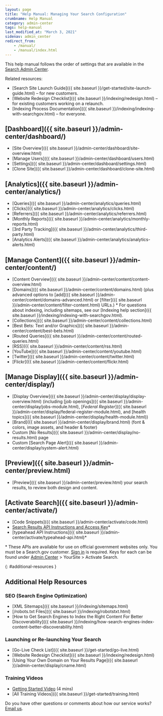 ```yaml
---
layout: page
title: "Help Manual: Managing Your Search Configuration"
crumbname: Help Manual
category: admin-center
tags: help-manual
last_modified_at: "March 3, 2021"
sidenav: admin_center
redirect_from:
    - /manual/
    - /manual/index.html
---
```


This help manual follows the order of settings that are available in the [Search Admin Center](https://search.usa.gov/sites).

Related resources:

* [Search Site Launch Guide]({{ site.baseurl }}/get-started/site-launch-guide.html) &ndash; for new customers.
* [Website Redesign Checklist]({{ site.baseurl }}/indexing/redesign.html) &ndash; for existing customers working on a relaunch.
* [Indexing Process Documentation]({{ site.baseurl }}/indexing/indexing-with-searchgov.html) &ndash; for everyone.


## <i class="icon-dashboard"></i> [Dashboard]({{ site.baseurl }}/admin-center/dashboard/)

* [Site Overview]({{ site.baseurl }}/admin-center/dashboard/site-overview.html)
* [Manage Users]({{ site.baseurl }}/admin-center/dashboard/users.html)
* [Settings]({{ site.baseurl }}/admin-center/dashboard/settings.html)
* [Clone Site]({{ site.baseurl }}/admin-center/dashboard/clone-site.html)

## <i class="icon-bar-chart"></i> [Analytics]({{ site.baseurl }}/admin-center/analytics/)

* [Queries]({{ site.baseurl }}/admin-center/analytics/queries.html)
* [Clicks]({{ site.baseurl }}/admin-center/analytics/clicks.html)
* [Referrers]({{ site.baseurl }}/admin-center/analytics/referrers.html)
* [Monthly Reports]({{ site.baseurl }}/admin-center/analytics/monthly-reports.html)
* [3rd Party Tracking]({{ site.baseurl }}/admin-center/analytics/third-party.html)
* [Analytics Alerts]({{ site.baseurl }}/admin-center/analytics/analytics-alerts.html)

## <i class="icon-file"></i> [Manage Content]({{ site.baseurl }}/admin-center/content/)

* [Content Overview]({{ site.baseurl }}/admin-center/content/content-overview.html)
* [Domains]({{ site.baseurl }}/admin-center/content/domains.html) (plus advanced options to [add]({{ site.baseurl }}/admin-center/content/domains-advanced.html) or [filter]({{ site.baseurl }}/admin-center/content/filter-content.html) URLs.)
  \* For questions about indexing, including sitemaps, see our [Indexing help section]({{ site.baseurl }}/indexing/indexing-with-searchgov.html).<br>
* [Collections]({{ site.baseurl }}/admin-center/content/collections.html)
* [Best Bets: Text and/or Graphics]({{ site.baseurl }}/admin-center/content/best-bets.html)
* [Routed Queries]({{ site.baseurl }}/admin-center/content/routed-queries.html)
* [RSS]({{ site.baseurl }}/admin-center/content/rss.html)
* [YouTube]({{ site.baseurl }}/admin-center/content/youtube.html)
* [Twitter]({{ site.baseurl }}/admin-center/content/twitter.html)
* [Flickr]({{ site.baseurl }}/admin-center/content/flickr.html)

## <i class="icon-desktop"></i> [Manage Display]({{ site.baseurl }}/admin-center/display/)

* [Display Overview]({{ site.baseurl }}/admin-center/display/display-overview.html) (including [job openings]({{ site.baseurl }}/admin-center/display/jobs-module.html), [*Federal Register*]({{ site.baseurl }}/admin-center/display/federal-register-module.html), and [health topics]({{ site.baseurl }}/admin-center/display/health-module.html))
* [Brand]({{ site.baseurl }}/admin-center/display/brand.html) (font & colors, image assets, and header & footer)
* Custom [No Results]({{ site.baseurl }}/admin-center/display/no-results.html) page
* Custom [Search Page Alert]({{ site.baseurl }}/admin-center/display/system-alert.html)

## <i class="icon-eye-open"></i> [Preview]({{ site.baseurl }}/admin-center/preview.html)

* [Preview]({{ site.baseurl }}/admin-center/preview.html) your search results, to review both design and content.

## <i class="icon-code"></i> [Activate Search]({{ site.baseurl }}/admin-center/activate/)

* [Code Snippets]({{ site.baseurl }}/admin-center/activate/code.html)
* [Search Results API Instructions and Access Key](https://open.gsa.gov/api/searchgov-results/)\*
* [typeahead API Instructions]({{ site.baseurl }}/admin-center/activate/typeahead-api.html)\*

\* These APIs are available for use on official government websites only. You must be a Search.gov customer. [Sign in](https://search.usa.gov/sites) is required. Keys for each can be found under [Admin Center](https://search.usa.gov/sites) > YourSite > Activate Search.

{: #additional-resources }

## Additional Help Resources

### SEO (Search Engine Optimization)

* [XML Sitemaps]({{ site.baseurl }}/indexing/sitemaps.html)
* [/robots.txt Files]({{ site.baseurl }}/indexing/robotstxt.html)
* [How to Get Search Engines to Index the Right Content For Better Discoverability]({{ site.baseurl }}/indexing/how-search-engines-index-content-better-discoverability.html)

### Launching or Re-launching Your Search
* [Go-Live Check List]({{ site.baseurl }}/get-started/go-live.html)
* [Website Redesign Checklist]({{ site.baseurl }}/indexing/redesign.html)
* [Using Your Own Domain on Your Results Page]({{ site.baseurl }}/admin-center/display/cname.html)

### Training Videos
* [Getting Started Video](https://www.youtube.com/watch?v=TnlpuudK_WY) (4 mins)
* [All Training Videos]({{ site.baseurl }}/get-started/training.html)

Do you have other questions or comments about how our service works? [Email us](mailto:search@support.digitalgov.gov).
